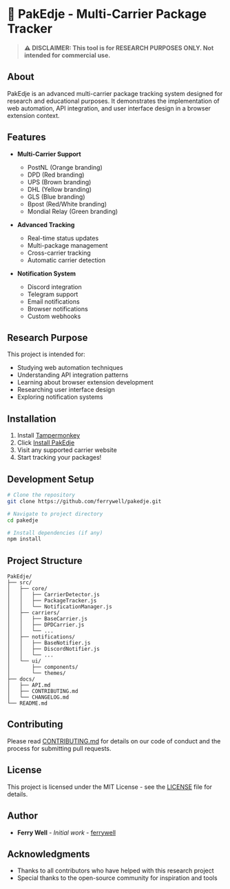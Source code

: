 # 🚚 PakEdje - Multi-Carrier Package Tracker

> **⚠️ DISCLAIMER: This tool is for RESEARCH PURPOSES ONLY. Not intended for commercial use.**

## About

PakEdje is an advanced multi-carrier package tracking system designed for research and educational purposes. It demonstrates the implementation of web automation, API integration, and user interface design in a browser extension context.

## Features

- **Multi-Carrier Support**
  - PostNL (Orange branding)
  - DPD (Red branding)
  - UPS (Brown branding)
  - DHL (Yellow branding)
  - GLS (Blue branding)
  - Bpost (Red/White branding)
  - Mondial Relay (Green branding)

- **Advanced Tracking**
  - Real-time status updates
  - Multi-package management
  - Cross-carrier tracking
  - Automatic carrier detection

- **Notification System**
  - Discord integration
  - Telegram support
  - Email notifications
  - Browser notifications
  - Custom webhooks

## Research Purpose

This project is intended for:
- Studying web automation techniques
- Understanding API integration patterns
- Learning about browser extension development
- Researching user interface design
- Exploring notification systems

## Installation

1. Install [Tampermonkey](https://www.tampermonkey.net/)
2. Click [Install PakEdje](https://raw.githubusercontent.com/ferrywell/pakedje/master/pakedje.user.js)
3. Visit any supported carrier website
4. Start tracking your packages!

## Development Setup

```bash
# Clone the repository
git clone https://github.com/ferrywell/pakedje.git

# Navigate to project directory
cd pakedje

# Install dependencies (if any)
npm install
```

## Project Structure

```
PakEdje/
├── src/
│   ├── core/
│   │   ├── CarrierDetector.js
│   │   ├── PackageTracker.js
│   │   └── NotificationManager.js
│   ├── carriers/
│   │   ├── BaseCarrier.js
│   │   ├── DPDCarrier.js
│   │   └── ...
│   ├── notifications/
│   │   ├── BaseNotifier.js
│   │   ├── DiscordNotifier.js
│   │   └── ...
│   └── ui/
│       ├── components/
│       └── themes/
├── docs/
│   ├── API.md
│   ├── CONTRIBUTING.md
│   └── CHANGELOG.md
└── README.md
```

## Contributing

Please read [CONTRIBUTING.md](docs/CONTRIBUTING.md) for details on our code of conduct and the process for submitting pull requests.

## License

This project is licensed under the MIT License - see the [LICENSE](LICENSE) file for details.

## Author

- **Ferry Well** - *Initial work* - [ferrywell](https://github.com/ferrywell)

## Acknowledgments

- Thanks to all contributors who have helped with this research project
- Special thanks to the open-source community for inspiration and tools 